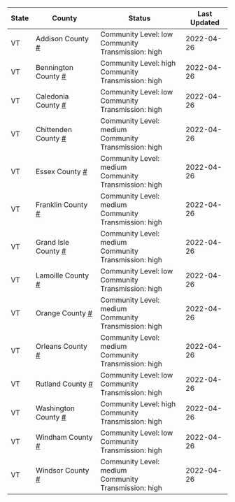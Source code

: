 State | County | Status | Last Updated
--- | --- | --- | --- 
VT | Addison County <a href="#addison_county">#</a> | <a name="addison_county"></a>Community Level: low<br/>Community Transmission: high | 2022-04-26
VT | Bennington County <a href="#bennington_county">#</a> | <a name="bennington_county"></a>Community Level: high<br/>Community Transmission: high | 2022-04-26
VT | Caledonia County <a href="#caledonia_county">#</a> | <a name="caledonia_county"></a>Community Level: low<br/>Community Transmission: high | 2022-04-26
VT | Chittenden County <a href="#chittenden_county">#</a> | <a name="chittenden_county"></a>Community Level: medium<br/>Community Transmission: high | 2022-04-26
VT | Essex County <a href="#essex_county">#</a> | <a name="essex_county"></a>Community Level: medium<br/>Community Transmission: high | 2022-04-26
VT | Franklin County <a href="#franklin_county">#</a> | <a name="franklin_county"></a>Community Level: medium<br/>Community Transmission: high | 2022-04-26
VT | Grand Isle County <a href="#grand_isle_county">#</a> | <a name="grand_isle_county"></a>Community Level: medium<br/>Community Transmission: high | 2022-04-26
VT | Lamoille County <a href="#lamoille_county">#</a> | <a name="lamoille_county"></a>Community Level: low<br/>Community Transmission: high | 2022-04-26
VT | Orange County <a href="#orange_county">#</a> | <a name="orange_county"></a>Community Level: medium<br/>Community Transmission: high | 2022-04-26
VT | Orleans County <a href="#orleans_county">#</a> | <a name="orleans_county"></a>Community Level: medium<br/>Community Transmission: high | 2022-04-26
VT | Rutland County <a href="#rutland_county">#</a> | <a name="rutland_county"></a>Community Level: low<br/>Community Transmission: high | 2022-04-26
VT | Washington County <a href="#washington_county">#</a> | <a name="washington_county"></a>Community Level: high<br/>Community Transmission: high | 2022-04-26
VT | Windham County <a href="#windham_county">#</a> | <a name="windham_county"></a>Community Level: low<br/>Community Transmission: high | 2022-04-26
VT | Windsor County <a href="#windsor_county">#</a> | <a name="windsor_county"></a>Community Level: medium<br/>Community Transmission: high | 2022-04-26
